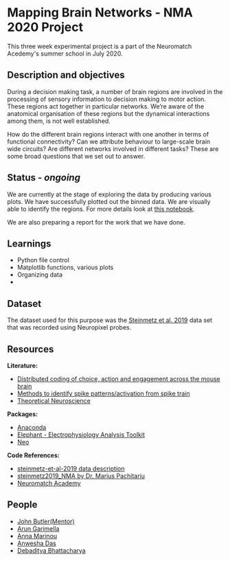 # Mapping Brain Networks - NMA 2020 Project

This three week experimental project is a part of the Neuromatch Acedemy's summer school in July 2020.

## Description and objectives

During a decision making task, a number of brain regions are involved in the processing of sensory information to decision making to motor action. These regions act together in particular networks. We’re aware of the anatomical organisation of these regions but the dynamical interactions among them, is not well established.


How do the different brain regions interact with one another in terms of functional connectivity? Can we attribute behaviour to large-scale brain wide circuits? Are different networks involved in different tasks? These are some broad questions that we set out to answer.

## Status - *ongoing*

We are currently at the stage of exploring the data by producing various plots. We have successfully plotted out the binned data. We are visually able to identify the regions. For more details look at [this notebook](/code/prelimTest.ipynb).

We are also preparing a report for the work that we have done.

## Learnings

* Python file control
* Matplotlib functions, various plots
* Organizing data
* 


## Dataset

The dataset used for this purpose was the [Steinmetz et al. 2019](https://figshare.com/articles/steinmetz/9598406) data set that was recorded using Neuropixel probes.


## Resources

**Literature:**
* [Distributed coding of choice, action and engagement across the mouse brain](https://www.nature.com/articles/s41586-019-1787-x)
* [Methods to identify spike patterns/activation from spike train](https://www.ncbi.nlm.nih.gov/pmc/articles/PMC5908877/)
* [Theoretical Neuroscience](https://mitpress.mit.edu/books/theoretical-neuroscience)

**Packages:**
* [Anaconda](https://www.anaconda.com/products/individual)
* [Elephant - Electrophysiology Analysis Toolkit](https://elephant.readthedocs.io/en/latest/)
* [Neo](https://neo.readthedocs.io/en/stable/index.html)

**Code References:**
* [steinmetz-et-al-2019 data description](https://github.com/nsteinme/steinmetz-et-al-2019/wiki/data-files)
* [steinmetz2019_NMA by Dr. Marius Pachitariu](https://github.com/MouseLand/steinmetz2019_NMA)
* [Neuromatch Academy](https://github.com/NeuromatchAcademy/course-content)

## People

* [John Butler(Mentor)](https://github.com/john-s-butler-dit)
* [Arun Garimella](https://github.com/kilimanjaro2)
* [Anna Marinou](https://github.com/AnnaMarinou)
* [Anwesha Das](https://github.com/anwesha-das)
* [Debaditya Bhattacharya](https://github.com/Debu922)

